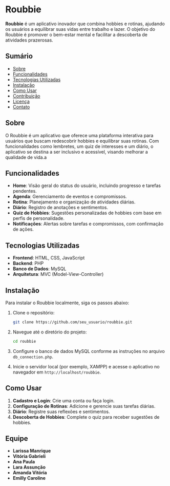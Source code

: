 # Roubbie

**Roubbie** é um aplicativo inovador que combina hobbies e rotinas, ajudando os usuários a equilibrar suas vidas entre trabalho e lazer. O objetivo do Roubbie é promover o bem-estar mental e facilitar a descoberta de atividades prazerosas.

## Sumário

- [Sobre](#sobre)
- [Funcionalidades](#funcionalidades)
- [Tecnologias Utilizadas](#tecnologias-utilizadas)
- [Instalação](#instalação)
- [Como Usar](#como-usar)
- [Contribuição](#contribuição)
- [Licença](#licença)
- [Contato](#contato)

## Sobre

O Roubbie é um aplicativo que oferece uma plataforma interativa para usuários que buscam redescobrir hobbies e equilibrar suas rotinas. Com funcionalidades como lembretes, um quiz de interesses e um diário, o aplicativo se destina a ser inclusivo e acessível, visando melhorar a qualidade de vida.a

## Funcionalidades

- **Home**: Visão geral do status do usuário, incluindo progresso e tarefas pendentes.
- **Agenda**: Gerenciamento de eventos e compromissos.
- **Rotina**: Planejamento e organização de atividades diárias.
- **Diário**: Registro de anotações e sentimentos.
- **Quiz de Hobbies**: Sugestões personalizadas de hobbies com base em perfis de personalidade.
- **Notificações**: Alertas sobre tarefas e compromissos, com confirmação de ações.

## Tecnologias Utilizadas

- **Frontend**: HTML, CSS, JavaScript
- **Backend**: PHP
- **Banco de Dados**: MySQL
- **Arquitetura**: MVC (Model-View-Controller)

## Instalação

Para instalar o Roubbie localmente, siga os passos abaixo:

1. Clone o repositório:
   ```bash
   git clone https://github.com/seu_usuario/roubbie.git
   ```

2. Navegue até o diretório do projeto:
   ```bash
   cd roubbie
   ```

3. Configure o banco de dados MySQL conforme as instruções no arquivo `db_connection.php`.

4. Inicie o servidor local (por exemplo, XAMPP) e acesse o aplicativo no navegador em `http://localhost/roubbie`.

## Como Usar

1. **Cadastro e Login**: Crie uma conta ou faça login.
2. **Configuração de Rotinas**: Adicione e gerencie suas tarefas diárias.
3. **Diário**: Registre suas reflexões e sentimentos.
4. **Descoberta de Hobbies**: Complete o quiz para receber sugestões de hobbies.

## Equipe
- **Larissa Manrique**
- **Vitória Gabrieli**
- **Ana Paula**
- **Lara Assunção**
- **Amanda Vitória**
- **Emilly Caroline**
